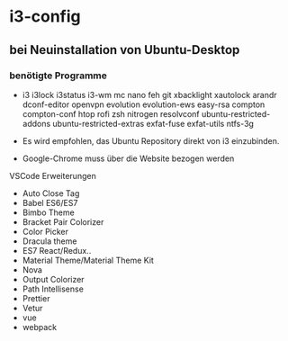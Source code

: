 # i3-config

## bei Neuinstallation von Ubuntu-Desktop

### benötigte Programme
- i3 i3lock i3status i3-wm mc nano feh git xbacklight xautolock arandr dconf-editor openvpn evolution evolution-ews easy-rsa compton compton-conf htop rofi zsh nitrogen resolvconf ubuntu-restricted-addons ubuntu-restricted-extras exfat-fuse exfat-utils ntfs-3g 

- Es wird empfohlen, das Ubuntu Repository direkt von i3 einzubinden.
- Google-Chrome muss über die Website bezogen werden

VSCode Erweiterungen

- Auto Close Tag
- Babel ES6/ES7
- Bimbo Theme
- Bracket Pair Colorizer
- Color Picker
- Dracula theme
- ES7 React/Redux..
- Material Theme/Material Theme Kit
- Nova
- Output Colorizer
- Path Intellisense
- Prettier
- Vetur
- vue
- webpack

